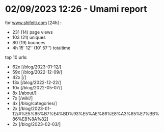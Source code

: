 # 02/09/2023 12:26 - Umami report
for www.shifeiti.com [24h] :

 - 231 (14) page views
 - 103 (21) uniques
 - 80 (19) bounces
 - 4h 15' 12'' (10' 57'') totaltime


top 10 urls:
 - 62x [/blog/2023-01-12/]
 - 59x [/blog/2022-12-09/]
 - 42x [/]
 - 13x [/blog/2022-12-22/]
 - 10x [/blog/2022-05-07/]
 - 8x [/about/]
 - 7x [/wiki/]
 - 4x [/blog/categories/]
 - 2x [/blog/2023-01-12/#%E5%85%B7%E4%BD%93%E5%AE%89%E8%A3%85%E7%BB%86%E8%8A%82]
 - 2x [/blog/2023-02-03/]


